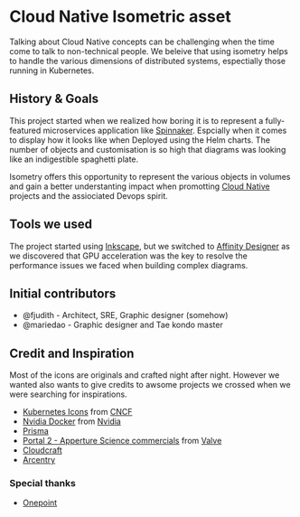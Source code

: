 # Cloud Native Isometric asset

Talking about Cloud Native concepts can be challenging when the time come to talk to non-technical people.
We beleive that using isometry helps to handle the various dimensions of distributed systems, espectially those running in Kubernetes.

## History & Goals

This project started when we realized how boring it is to represent a fully-featured microservices application like [Spinnaker](https://www.spinnaker.io). Espcially when it comes to display how it looks like when Deployed using the Helm charts.
The number of objects and customisation is so high that diagrams was looking like an indigestible spaghetti plate.

Isometry offers this opportunity to represent the various objects in volumes and gain a better understanting impact when promotting [Cloud Native](https://cncf.io) projects and the assiociated Devops spirit.

## Tools we used

The project started using [Inkscape](https://inkspace.org), but we switched to [Affinity Designer](https://affinity.serif.com) as we discovered that GPU acceleration was the key to resolve the performance issues we faced when building complex diagrams.

## Initial contributors

- @fjudith - Architect, SRE, Graphic designer (somehow)
- @mariedao - Graphic designer and Tae kondo master

## Credit and Inspiration 

Most of the icons are originals and crafted night after night.
However we wanted also wants to give credits to awsome projects we crossed when we were searching for inspirations.

- [Kubernetes Icons](https://github.com/kubernetes/community/tree/master/icons) from [CNCF](https://cncf.io)
- [Nvidia Docker](https://devblogs.nvidia.com/gpu-containers-runtime) from [Nvidia](https://nvidia.com)
- [Prisma](<https://www.prisma.io>)
- [Portal 2 - Apperture Science commercials](https://www.youtube.com/playlist?list=PL8kpaSMMKX77pkOQzuZfuL3wtX0kvKW3u) from [Valve](https://www.valve.com)
- [Cloudcraft](https://cloudcraft.com)
- [Arcentry](https://arcentry.com)

### Special thanks

- [Onepoint](https://groupeonepoint.com)
